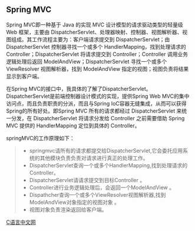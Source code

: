 ## Spring MVC

Spring MVC即一种基于 Java 的实现 MVC 设计模型的请求驱动类型的轻量级 Web 框架，主要由 DispatcherServlet、处理器映射、控制器、视图解析器、视图组成。其工作流程主要为：客户端请求提交到 DispatcherServlet；由 DispatcherServlet 控制器寻找一个或多个 HandlerMapping，找到处理请求的 Controller；DispatcherServlet 将请求提交到 Controller；Controller 调用业务逻辑处理后返回 ModelAndView；DispatcherServlet 寻找一个或多个 ViewResolver 视图解析器，找到 ModelAndView 指定的视图；视图负责将结果显示到客户端。

在Spring MVC的接口中，我具体的了解了DispatcherServlet。DispatcherServlet是前端控制器设计模式的实现，提供Spring Web MVC的集中访问点，而且负责职责的分派，而且与Spring IoC容器无缝集成，从而可以获得Spring的所有好处。即Spring MVC 所有的请求都经过 DispatcherServlet 来统一分发，在 DispatcherServlet 将请求分发给 Controller 之前需要借助 Spring MVC 提供的 HandlerMapping 定位到具体的 Controller。



springMVC的工作原理如下：

> - springmvc请所有的请求都提交给DispatcherServlet,它会委托应用系统的其他模块负责负责对请求进行真正的处理工作。 
> - DispatcherServlet查询一个或多个HandlerMapping,找到处理请求的Controller。
> - DispatcherServlet请请求提交到目标Controller 。
> - Controller进行业务逻辑处理后，会返回一个ModelAndView 。
> - Dispathcher查询一个或多个ViewResolver视图解析器,找到ModelAndView对象指定的视图对象 。
> - 视图对象负责渲染返回给客户端。

[C语言中文网](http://c.biancheng.net/view/4392.html)